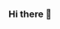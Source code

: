 ### Hi there 👋

<!--
**SplendidLemons/SplendidLemons** is a ✨ _special_ ✨ repository because its `README.md` (this file) appears on your GitHub profile.


![rick](https://user-images.githubusercontent.com/98574560/160061581-c8df34dd-5887-4294-b25a-bd302cacc724.gif)

Here are some ideas to get you started:

- 🔭 NEVER GONNA
- 🌱 GIVE YOU
- 👯 UP!
- 🤔 NEVER GONNA
- 💬 LET YOU DOWN
- 📫 NEVER GONNA
- 😄 TURN AROUND
- ⚡ AND DESERT YOU!
-->

